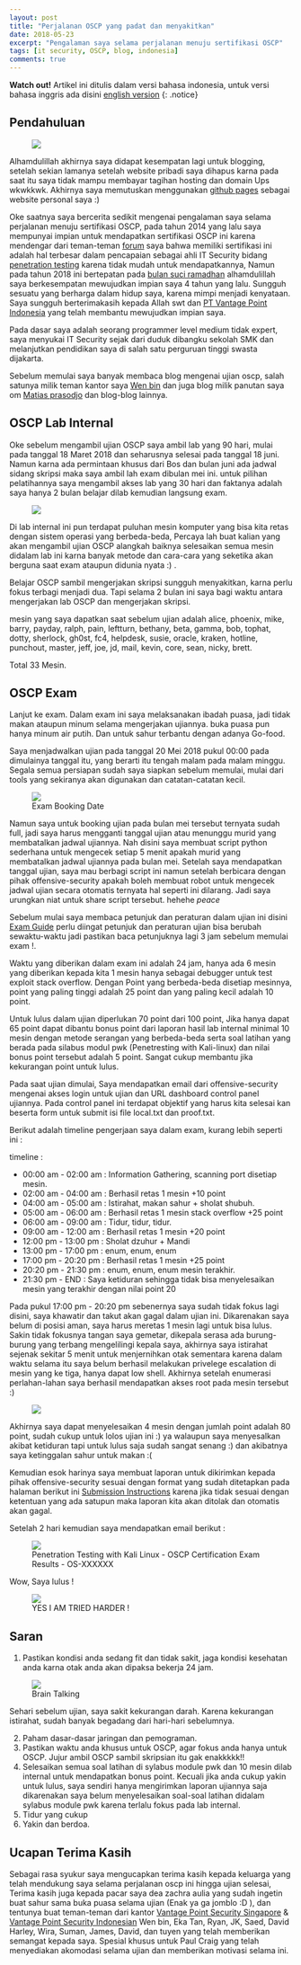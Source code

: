 ```yaml
---
layout: post
title: "Perjalanan OSCP yang padat dan menyakitkan"
date: 2018-05-23
excerpt: "Pengalaman saya selama perjalanan menuju sertifikasi OSCP"
tags: [it security, OSCP, blog, indonesia]
comments: true
---
```

**Watch out!** Artikel ini ditulis dalam versi bahasa indonesia, untuk versi bahasa inggris ada disini [english version](http://mirfansulaiman.github.io/my-OSCP-journey-hard-and-pain)
{: .notice}

## Pendahuluan
<figure>
	<a href="https://kaizensecurity.files.wordpress.com/2016/05/oscp-certs.png"><img src="https://kaizensecurity.files.wordpress.com/2016/05/oscp-certs.png"></a>
</figure>

Alhamdulillah akhirnya saya didapat kesempatan lagi untuk blogging, setelah sekian lamanya setelah website pribadi saya dihapus karna pada saat itu saya tidak mampu membayar tagihan hosting dan domain Ups wkwkkwk. Akhirnya saya memutuskan menggunakan [github pages](https://pages.github.com/) sebagai website personal saya :)

Oke saatnya saya bercerita sedikit mengenai pengalaman saya selama perjalanan menuju sertifikasi OSCP, pada tahun 2014 yang lalu saya mempunyai impian untuk mendapatkan sertifikasi OSCP ini karena mendengar dari teman-teman [forum](http://www.indonesianbacktrack.or.id/forum/index.php) saya bahwa memiliki sertifikasi ini adalah hal terbesar dalam pencapaian sebagai ahli IT Security bidang [penetration testing](https://en.wikipedia.org/wiki/Penetration_test) karena tidak mudah untuk mendapatkannya, Namun pada tahun 2018 ini bertepatan pada [bulan suci ramadhan](https://en.wikipedia.org/wiki/Ramadan) alhamdulillah saya berkesempatan mewujudkan impian saya 4 tahun yang lalu. Sungguh sesuatu yang berharga dalam hidup saya, karena mimpi menjadi kenyataan. Saya sungguh berterimakasih kepada Allah swt dan [PT Vantage Point Indonesia](http://vantagepoint.co.id/) yang telah membantu mewujudkan impian saya. 

Pada dasar saya adalah seorang programmer level medium tidak expert, saya menyukai IT Security sejak dari duduk dibangku sekolah SMK dan melanjutkan pendidikan saya di salah satu perguruan tinggi swasta dijakarta. 

Sebelum memulai saya banyak membaca blog mengenai ujian oscp, salah satunya milik teman kantor saya [Wen bin](https://kongwenbin.wordpress.com/2017/02/23/officially-oscp-certified/) dan juga blog milik panutan saya om [Matias prasodjo](https://gauli.com/oscp-certification-review/) dan blog-blog lainnya.

## OSCP Lab Internal

Oke sebelum mengambil ujian OSCP saya ambil lab yang 90 hari, mulai pada tanggal 18 Maret 2018 dan seharusnya selesai pada tanggal 18 juni. Namun karna ada permintaan khusus dari Bos dan bulan juni ada jadwal sidang skripsi maka saya ambil lah exam dibulan mei ini. untuk pilihan pelatihannya saya mengambil akses lab yang 30 hari dan faktanya adalah saya hanya 2 bulan belajar dilab kemudian langsung exam.

<figure>
	<a href="https://www.offensive-security.com/wp-content/uploads/2014/12/offsec-playground-thumb-21.jpg"><img src="https://www.offensive-security.com/wp-content/uploads/2014/12/offsec-playground-thumb-21.jpg"></a>
</figure>

Di lab internal ini pun terdapat puluhan mesin komputer yang bisa kita retas dengan sistem operasi yang berbeda-beda, Percaya lah buat kalian yang akan mengambil ujian OSCP alangkah baiknya selesaikan semua mesin didalam lab ini karna banyak metode dan cara-cara yang seketika akan berguna saat exam ataupun didunia nyata :) .

Belajar OSCP sambil mengerjakan skripsi sungguh menyakitkan, karna perlu fokus terbagi menjadi dua. Tapi selama 2 bulan ini saya bagi waktu antara mengerjakan lab OSCP dan mengerjakan skripsi. 

mesin yang saya dapatkan saat sebelum ujian adalah alice, phoenix, mike, barry, payday, ralph, pain, leftturn, bethany, beta, gamma, bob, tophat, dotty, sherlock, gh0st, fc4, helpdesk, susie, oracle, kraken, hotline, punchout, master, jeff, joe, jd, mail, kevin, core, sean, nicky, brett. 

Total 33 Mesin.

## OSCP Exam

Lanjut ke exam.
Dalam exam ini saya melaksanakan ibadah puasa, jadi tidak makan ataupun minum selama mengerjakan ujiannya.
buka puasa pun hanya minum air putih. Dan untuk sahur terbantu dengan adanya Go-food. 

Saya menjadwalkan ujian pada tanggal 20 Mei 2018 pukul 00:00 pada dimulainya tanggal itu, yang berarti itu tengah malam pada malam minggu. Segala semua persiapan sudah saya siapkan sebelum memulai, mulai dari tools yang sekiranya akan digunakan dan catatan-catatan kecil.

<figure>
	<a href="/images/exam-date-full.PNG"><img src="/images/exam-date-full.PNG"></a>
	<figcaption>Exam Booking Date</figcaption>
</figure>

Namun saya untuk booking ujian pada bulan mei tersebut ternyata sudah full, jadi saya harus mengganti tanggal ujian atau menunggu murid yang membatalkan jadwal ujiannya. Nah disini saya membuat script python sederhana untuk mengecek setiap 5 menit apakah murid yang membatalkan jadwal ujiannya pada bulan mei. Setelah saya mendapatkan tanggal ujian, saya mau berbagi script ini namun setelah berbicara dengan pihak offensive-security apakah boleh membuat robot untuk mengecek jadwal ujian secara otomatis ternyata hal seperti ini dilarang. Jadi saya urungkan niat untuk share script tersebut. hehehe <i>peace</i>

Sebelum mulai saya membaca petunjuk dan peraturan dalam ujian ini disini [Exam Guide](https://support.offensive-security.com/#!oscp-exam-guide.md) perlu diingat petunjuk dan peraturan ujian bisa berubah sewaktu-waktu jadi pastikan baca petunjuknya lagi 3 jam sebelum memulai exam !.

Waktu yang diberikan dalam exam ini adalah 24 jam, hanya ada 6 mesin yang diberikan kepada kita 1 mesin hanya sebagai debugger untuk test exploit stack overflow. 
Dengan Point yang berbeda-beda disetiap mesinnya, point yang paling tinggi adalah 25 point dan yang paling kecil adalah 10 point.

Untuk lulus dalam ujian diperlukan 70 point dari 100 point, Jika hanya dapat 65 point dapat dibantu bonus point dari laporan hasil lab internal minimal 10 mesin dengan metode serangan yang berbeda-beda serta soal latihan yang berada pada silabus modul pwk (Penetresting with Kali-linux) dan nilai bonus point tersebut adalah 5 point. Sangat cukup membantu jika kekurangan point untuk lulus. 

Pada saat ujian dimulai, Saya mendapatkan email dari offensive-security mengenai akses login untuk ujian dan URL dashboard control panel ujiannya. Pada control panel ini terdapat objektif yang harus kita selesai kan beserta form untuk submit isi file local.txt dan proof.txt. 

Berikut adalah timeline pengerjaan saya dalam exam, kurang lebih seperti ini : 

timeline :
* 00:00 am - 02:00 am : Information Gathering, scanning port disetiap mesin.
* 02:00 am - 04:00 am : Berhasil retas 1 mesin +10 point
* 04:00 am - 05:00 am : Istirahat, makan sahur + sholat shubuh.
* 05:00 am - 06:00 am : Berhasil retas 1 mesin stack overflow +25 point
* 06:00 am - 09:00 am : Tidur, tidur, tidur.
* 09:00 am - 12:00 am : Berhasil retas 1 mesin +20 point 
* 12:00 pm - 13:00 pm : Sholat dzuhur + Mandi
* 13:00 pm - 17:00 pm : enum, enum, enum 
* 17:00 pm - 20:20 pm : Berhasil retas 1 mesin +25 point
* 20:20 pm - 21:30 pm : enum, enum, enum mesin terakhir.
* 21:30 pm - END      : Saya ketiduran sehingga tidak bisa menyelesaikan mesin yang terakhir dengan nilai point 20

Pada pukul 17:00 pm - 20:20 pm sebenernya saya sudah tidak fokus lagi disini, saya khawatir dan takut akan gagal dalam ujian ini. Dikarenakan saya belum di posisi aman, saya harus meretas 1 mesin lagi untuk bisa lulus. Sakin tidak fokusnya tangan saya gemetar, dikepala serasa ada burung-burung yang terbang mengelilingi kepala saya, akhirnya saya istirahat sejenak sekitar 5 menit untuk menjernihkan otak sementara karena dalam waktu selama itu saya belum berhasil melakukan privelege escalation di mesin yang ke tiga, hanya dapat low shell. Akhirnya setelah enumerasi perlahan-lahan saya berhasil mendapatkan akses root pada mesin tersebut :) 

<figure>
	<a href="https://78.media.tumblr.com/412e18b8c19a1cc75f77b0d4f672073c/tumblr_p16yf0SkWa1tsyxa7o1_500.gif"><img src="https://78.media.tumblr.com/412e18b8c19a1cc75f77b0d4f672073c/tumblr_p16yf0SkWa1tsyxa7o1_500.gif"></a>
</figure>

Akhirnya saya dapat menyelesaikan 4 mesin dengan jumlah point adalah 80 point, sudah cukup untuk lolos ujian ini :) ya walaupun saya menyesalkan akibat ketiduran tapi untuk lulus saja sudah sangat senang :) dan akibatnya saya ketinggalan sahur untuk makan :(

Kemudian esok harinya saya membuat laporan untuk dikirimkan kepada pihak offensive-security sesuai dengan format yang sudah ditetapkan pada halaman berikut ini [Submission Instructions](https://support.offensive-security.com/#!oscp-exam-guide.md) karena jika tidak sesuai dengan ketentuan yang ada satupun maka laporan kita akan ditolak dan otomatis akan gagal. 

Setelah 2 hari kemudian saya mendapatkan email berikut : 

<figure>
	<a href="/images/oscp-exam-result.PNG"><img src="/images/oscp-exam-result.PNG"></a>
	<figcaption>Penetration Testing with Kali Linux - OSCP Certification Exam Results - OS-XXXXXX</figcaption>
</figure>

Wow, Saya lulus !

<figure>
	<a href="https://lh3.googleusercontent.com/CBMuZb8_mEFh46IQM2UGM2Pu-AlPkGJECx1QLphn0bQ=w688-h264-no"><img src="https://lh3.googleusercontent.com/CBMuZb8_mEFh46IQM2UGM2Pu-AlPkGJECx1QLphn0bQ=w688-h264-no"></a>
	<figcaption>YES I AM TRIED HARDER !</figcaption>
</figure>

## Saran
1. Pastikan kondisi anda sedang fit dan tidak sakit, jaga kondisi kesehatan anda karna otak anda akan dipaksa bekerja 24 jam.

<figure>
	<a href="/images/oscp-brain-talking.jpg"><img src="/images/oscp-brain-talking.jpg"></a>
	<figcaption>Brain Talking</figcaption>
</figure>

Sehari sebelum ujian, saya sakit kekurangan darah. Karena kekurangan istirahat, sudah banyak begadang dari hari-hari sebelumnya.

2. Paham dasar-dasar jaringan dan pemograman.
3. Pastikan waktu anda khusus untuk OSCP, agar fokus anda hanya untuk OSCP. Jujur ambil OSCP sambil skripsian itu gak enakkkkk!! 
4. Selesaikan semua soal latihan di sylabus module pwk dan 10 mesin dilab internal untuk mendapatkan bonus point. Kecuali jika anda cukup yakin untuk lulus, saya sendiri hanya mengirimkan laporan ujiannya saja dikarenakan saya belum menyelesaikan soal-soal latihan didalam sylabus module pwk karena terlalu fokus pada lab internal.
5. Tidur yang cukup
6. Yakin dan berdoa.

## Ucapan Terima Kasih
Sebagai rasa syukur saya mengucapkan terima kasih kepada keluarga yang telah mendukung saya selama perjalanan oscp ini hingga ujian selesai, Terima kasih juga kepada pacar saya dea zachra aulia yang sudah ingetin buat sahur sama buka puasa selama ujian (Enak ya ga jomblo :D ), dan tentunya buat teman-teman dari kantor [Vantage Point Security Singapore](http://vantagepoint.sg/) & [Vantage Point Security Indonesian](http://vantagepoint.co.id/) Wen bin, Eka Tan, Ryan, JK, Saed, David Harley, Wira, Suman, James, David, dan tuyen yang telah memberikan semangat kepada saya. Spesial khusus untuk Paul Craig yang telah menyediakan akomodasi selama ujian dan memberikan motivasi selama ini. 